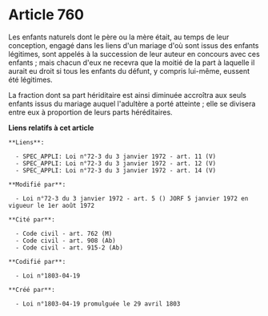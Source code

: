 # Article 760

Les enfants naturels dont le père ou la mère était, au temps de leur conception, engagé dans les liens d'un mariage d'où sont
issus des enfants légitimes, sont appelés à la succession de leur auteur en concours avec ces enfants ; mais chacun d'eux ne
recevra que la moitié de la part à laquelle il aurait eu droit si tous les enfants du défunt, y compris lui-même, eussent été
légitimes.

La fraction dont sa part hériditaire est ainsi diminuée accroîtra aux seuls enfants issus du mariage auquel l'adultère a
porté atteinte ; elle se divisera entre eux à proportion de leurs parts héréditaires.

**Liens relatifs à cet article**

	**Liens**:

	  - SPEC_APPLI: Loi n°72-3 du 3 janvier 1972 - art. 11 (V)
	  - SPEC_APPLI: Loi n°72-3 du 3 janvier 1972 - art. 12 (V)
	  - SPEC_APPLI: Loi n°72-3 du 3 janvier 1972 - art. 14 (V)

	**Modifié par**:

	  - Loi n°72-3 du 3 janvier 1972 - art. 5 () JORF 5 janvier 1972 en vigueur le 1er août 1972

	**Cité par**:

	  - Code civil - art. 762 (M)
	  - Code civil - art. 908 (Ab)
	  - Code civil - art. 915-2 (Ab)

	**Codifié par**:

	  - Loi n°1803-04-19

	**Créé par**:

	  - Loi n°1803-04-19 promulguée le 29 avril 1803
